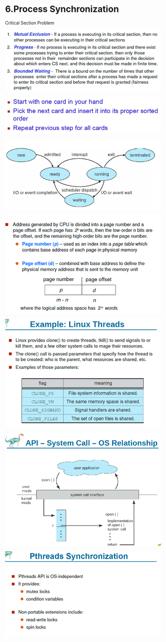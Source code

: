 # 6.Process Synchronization

Critical Section Problem 

![](../.gitbook/assets/image%20%2810%29.png)

![](../.gitbook/assets/image%20%28108%29.png)

![](../.gitbook/assets/image%20%28169%29.png)

![](../.gitbook/assets/image%20%28144%29.png)

![](../.gitbook/assets/image%20%2844%29.png)

![](../.gitbook/assets/image%20%2886%29.png)

![](../.gitbook/assets/image%20%2818%29.png)

